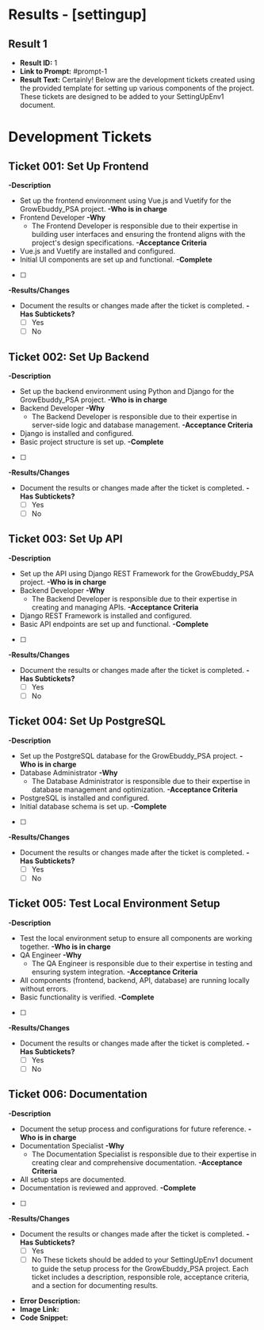 # Results - [settingup]

## Result 1
* **Result ID:** 1
* **Link to Prompt:** #prompt-1
* **Result Text:** Certainly! Below are the development tickets created using the provided template for setting up various components of the project. These tickets are designed to be added to your SettingUpEnv1 document.
# Development Tickets

## Ticket 001: Set Up Frontend
**-Description**  
- Set up the frontend environment using Vue.js and Vuetify for the GrowEbuddy_PSA project.
**-Who is in charge**  
- Frontend Developer
  **-Why**  
  - The Frontend Developer is responsible due to their expertise in building user interfaces and ensuring the frontend aligns with the project's design specifications.
**-Acceptance Criteria**  
- Vue.js and Vuetify are installed and configured.
- Initial UI components are set up and functional.
**-Complete**  
- [ ]
**-Results/Changes**  
- Document the results or changes made after the ticket is completed.
**-Has Subtickets?**  
  - [ ] Yes
  - [ ] No

## Ticket 002: Set Up Backend
**-Description**  
- Set up the backend environment using Python and Django for the GrowEbuddy_PSA project.
**-Who is in charge**  
- Backend Developer
  **-Why**  
  - The Backend Developer is responsible due to their expertise in server-side logic and database management.
**-Acceptance Criteria**  
- Django is installed and configured.
- Basic project structure is set up.
**-Complete**  
- [ ]
**-Results/Changes**  
- Document the results or changes made after the ticket is completed.
**-Has Subtickets?**  
  - [ ] Yes
  - [ ] No

## Ticket 003: Set Up API
**-Description**  
- Set up the API using Django REST Framework for the GrowEbuddy_PSA project.
**-Who is in charge**  
- Backend Developer
  **-Why**  
  - The Backend Developer is responsible due to their expertise in creating and managing APIs.
**-Acceptance Criteria**  
- Django REST Framework is installed and configured.
- Basic API endpoints are set up and functional.
**-Complete**  
- [ ]
**-Results/Changes**  
- Document the results or changes made after the ticket is completed.
**-Has Subtickets?**  
  - [ ] Yes
  - [ ] No

## Ticket 004: Set Up PostgreSQL
**-Description**  
- Set up the PostgreSQL database for the GrowEbuddy_PSA project.
**-Who is in charge**  
- Database Administrator
  **-Why**  
  - The Database Administrator is responsible due to their expertise in database management and optimization.
**-Acceptance Criteria**  
- PostgreSQL is installed and configured.
- Initial database schema is set up.
**-Complete**  
- [ ]
**-Results/Changes**  
- Document the results or changes made after the ticket is completed.
**-Has Subtickets?**  
  - [ ] Yes
  - [ ] No

## Ticket 005: Test Local Environment Setup
**-Description**  
- Test the local environment setup to ensure all components are working together.
**-Who is in charge**  
- QA Engineer
  **-Why**  
  - The QA Engineer is responsible due to their expertise in testing and ensuring system integration.
**-Acceptance Criteria**  
- All components (frontend, backend, API, database) are running locally without errors.
- Basic functionality is verified.
**-Complete**  
- [ ]
**-Results/Changes**  
- Document the results or changes made after the ticket is completed.
**-Has Subtickets?**  
  - [ ] Yes
  - [ ] No

## Ticket 006: Documentation
**-Description**  
- Document the setup process and configurations for future reference.
**-Who is in charge**  
- Documentation Specialist
  **-Why**  
  - The Documentation Specialist is responsible due to their expertise in creating clear and comprehensive documentation.
**-Acceptance Criteria**  
- All setup steps are documented.
- Documentation is reviewed and approved.
**-Complete**  
- [ ]
**-Results/Changes**  
- Document the results or changes made after the ticket is completed.
**-Has Subtickets?**  
  - [ ] Yes
  - [ ] No
These tickets should be added to your SettingUpEnv1 document to guide the setup process for the GrowEbuddy_PSA project. Each ticket includes a description, responsible role, acceptance criteria, and a section for documenting results.
* **Error Description:** 
* **Image Link:** 
* **Code Snippet:** 

